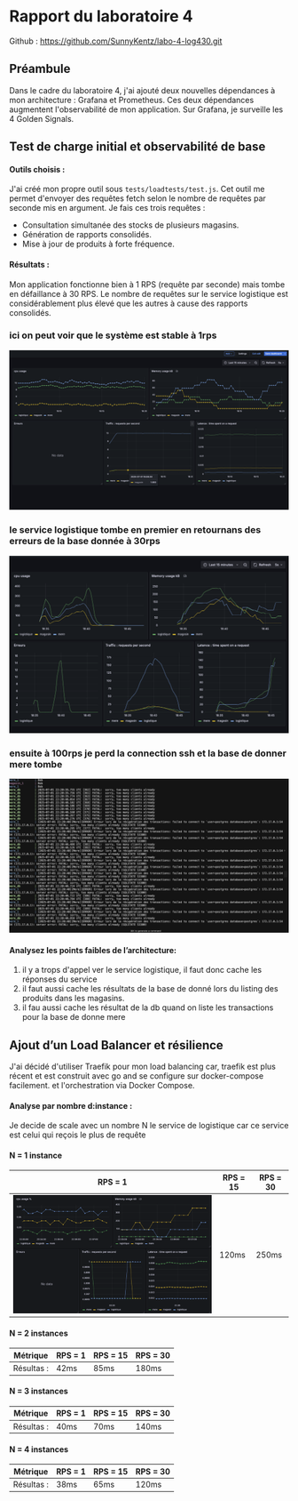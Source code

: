 # Rapport du laboratoire 4

Github : https://github.com/SunnyKentz/labo-4-log430.git

## Préambule

Dans le cadre du laboratoire 4, j'ai ajouté deux nouvelles dépendances à mon architecture : Grafana et Prometheus.
Ces deux dépendances augmentent l'observabilité de mon application.
Sur Grafana, je surveille les 4 Golden Signals.

## Test de charge initial et observabilité de base

#### Outils choisis : 
J'ai créé mon propre outil sous `tests/loadtests/test.js`. Cet outil me permet d'envoyer des requêtes fetch selon le nombre de requêtes par seconde mis en argument. Je fais ces trois requêtes :
- Consultation simultanée des stocks de plusieurs magasins.
- Génération de rapports consolidés.
- Mise à jour de produits à forte fréquence.

#### Résultats :
Mon application fonctionne bien à 1 RPS (requête par seconde) mais tombe en défaillance à 30 RPS. Le nombre de requêtes sur le service logistique est considérablement plus élevé que les autres à cause des rapports consolidés.

### ici on peut voir que le système est stable à 1rps
![ScreenShot Graphana](./imgs/1rps.png)

### le service logistique tombe en premier en retournans des erreurs de la base donnée à 30rps
![ScreenShot Graphana](./imgs/30rps.png)

### ensuite à 100rps je perd la connection ssh et la base de donner mere tombe
![ScreenShot Graphana](./imgs/100rps.png)

#### Analysez les points faibles de l’architecture:

1. il y a trops d'appel ver le service logistique, il faut donc cache les réponses du service
2. il faut aussi cache les résultats de la base de donné lors du listing des produits dans les magasins.
3. il fau aussi cache les résultat de la db quand on liste les transactions pour la base de donne mere

## Ajout d’un Load Balancer et résilience

J'ai décidé d'utiliser Traefik pour mon load balancing car, traefik est plus récent et est construit avec go and se configure sur docker-compose facilement. et l'orchestration via Docker Compose.

#### Analyse par nombre d:instance :
Je decide de scale avec un nombre N le service de logistique car ce service est celui qui reçois le plus de requête


#### N = 1 instance

| RPS = 1 | RPS = 15 | RPS = 30 |
|---------|----------|----------|
| ![ScreenShot Graphana](./imgs/1rps-load.png) | 120ms | 250ms |

#### N = 2 instances

| Métrique | RPS = 1 | RPS = 15 | RPS = 30 |
|----------|---------|----------|----------|
| Résultas : | 42ms | 85ms | 180ms |

#### N = 3 instances

| Métrique | RPS = 1 | RPS = 15 | RPS = 30 |
|----------|---------|----------|----------|
| Résultas : | 40ms | 70ms | 140ms |

#### N = 4 instances

| Métrique | RPS = 1 | RPS = 15 | RPS = 30 |
|----------|---------|----------|----------|
| Résultas : | 38ms | 65ms | 120ms |


